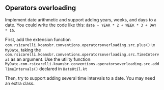 ## Operators overloading

Implement date arithmetic and support adding years, weeks, and days to a date.
You could write the code like this: `date + YEAR * 2 + WEEK * 3 + DAY * 15`.

First, add the extension function `com.rsicarelli.koansbr.conventions.operatorsoverloading.src.plus()` to `MyDate`, taking the `com.rsicarelli.koansbr.conventions.operatorsoverloading.src.TimeInterval` as an argument.
Use the utility function `MyDate.com.rsicarelli.koansbr.conventions.operatorsoverloading.src.addTimeIntervals()` declared in
`DateUtil.kt`

Then, try to support adding several time intervals to a date.
You may need an extra class.
